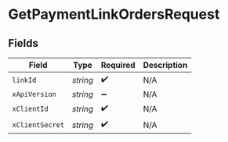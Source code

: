 # GetPaymentLinkOrdersRequest


## Fields

| Field              | Type               | Required           | Description        |
| ------------------ | ------------------ | ------------------ | ------------------ |
| `linkId`           | *string*           | :heavy_check_mark: | N/A                |
| `xApiVersion`      | *string*           | :heavy_minus_sign: | N/A                |
| `xClientId`        | *string*           | :heavy_check_mark: | N/A                |
| `xClientSecret`    | *string*           | :heavy_check_mark: | N/A                |